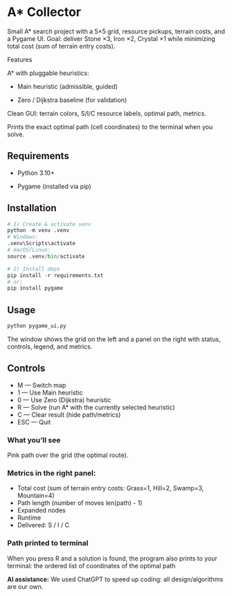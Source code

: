 # A* Collector 

Small A* search project with a 5×5 grid, resource pickups, terrain costs, and a Pygame UI.
Goal: deliver Stone ×3, Iron ×2, Crystal ×1 while minimizing total cost (sum of terrain entry costs).

Features

A* with pluggable heuristics:

- Main heuristic (admissible, guided)

- Zero / Dijkstra baseline (for validation)

Clean GUI: terrain colors, S/I/C resource labels, optimal path, metrics.

Prints the exact optimal path (cell coordinates) to the terminal when you solve.

## Requirements

- Python 3.10+

- Pygame (installed via pip)

## Installation

```python
# 1) Create & activate venv
python -m venv .venv
# Windows:
.venv\Scripts\activate
# macOS/Linux:
source .venv/bin/activate

# 2) Install deps
pip install -r requirements.txt   
# or:
pip install pygame
```

## Usage

```python
python pygame_ui.py
```
The window shows the grid on the left and a panel on the right with status, controls, legend, and metrics.

## Controls
- M — Switch map 
- 1 — Use Main heuristic
- 0 — Use Zero (Dijkstra) heuristic
- R — Solve (run A* with the currently selected heuristic)
-  C — Clear result (hide path/metrics)
- ESC — Quit

### What you’ll see

Pink path over the grid (the optimal route).

### Metrics in the right panel:
- Total cost (sum of terrain entry costs: Grass=1, Hill=2, Swamp=3, Mountain=4)
- Path length (number of moves len(path) - 1)
- Expanded nodes
- Runtime 
- Delivered: S / I / C

### Path printed to terminal
When you press R and a solution is found, the program also prints to your terminal:
the ordered list of coordinates of the optimal path

**AI assistance:** We used ChatGPT to speed up coding:  all design/algorithms are our own.


